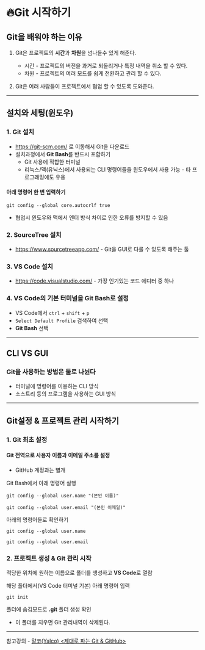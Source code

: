 # 🔥Git 시작하기

## Git을 배워야 하는 이유
  1. Git은 프로젝트의 **시간**과 **차원**을 넘나들수 있게 해준다.
     
     * 시간 - 프로젝트의 버전을 과거로 되돌리거나 특정 내역을 취소 할 수 있다.
     * 차원 - 프로젝트의 여러 모드를 쉽게 전환하고 관리 할 수 있다.
       
  2. Git은 여러 사람들이 프로젝트에서 협업 할 수 있도록 도와준다.


---

## 설치와 세팅(윈도우)

### 1. Git 설치

 * https://git-scm.com/ 로 이동해서 Git을 다운로드
 * 설치과정에서 **Git Bash**를 반드시 포함하기
   * Git 사용에 적합한 터미널
   * 리눅스/맥(유닉스)에서 사용되는 CLI 명령어들을 윈도우에서 사용 가능 - 타 프로그래밍에도 유용


#### 아래 명령어 한 번 입력하기
```
git config --global core.autocrlf true 
```
 * 협업시 윈도우와 맥에서 엔터 방식 차이로 인한 오류를 방지할 수 있음

### 2. SourceTree 설치
* https://www.sourcetreeapp.com/ - Git을 GUI로 다룰 수 있도록 해주는 툴

### 3. VS Code 설치
* https://code.visualstudio.com/ - 가장 인기있는 코드 에디터 중 하나

### 4. VS Code의 기본 터미널을 Git Bash로 설정
* VS Code에서 ``ctrl`` + ``shift`` + ``p``
* ``Select Default Profile`` 검색하여 선택
* **Git Bash** 선택

---

## CLI VS GUI
### Git을 사용하는 방법은 둘로 나뉜다
  * 터미널에 명령어를 이용하는 CLI 방식
  * 소스트리 등의 프로그램을 사용하는 GUI 방식

---

## Git설정 & 프로젝트 관리 시작하기

### 1. Git 최초 설정
#### Git 전역으로 사용자 이름과 이메일 주소를 설정
  * GitHub 계정과는 별개

Git Bash에서 아래 명령어 실행

```
git config --global user.name "(본인 이름)"
```

```
git config --global user.email "(본인 이메일)"
```

아래의 명령어들로 확인하기

```
git config --global user.name
```

```
git config --global user.email
```

### 2. 프로젝트 생성 & Git 관리 시작

적당한 위치에 원하는 이름으로 폴더를 생성하고 **VS Code**로 열람

해당 폴더에서(VS Code 터미널 기본) 아래 명령어 입력

```
git init
```

폴더에 숨김모드로 **.git** 폴더 생성 확인
  * 이 폴더를 지우면 Git 관리내역이 삭제된다.


---

참고강의 - [얄코(Yalco) <제대로 파는 Git & GitHub>](https://www.inflearn.com/course/%EC%A0%9C%EB%8C%80%EB%A1%9C-%ED%8C%8C%EB%8A%94-%EA%B9%83/dashboard)
